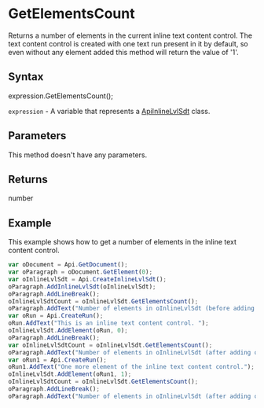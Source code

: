 # GetElementsCount

Returns a number of elements in the current inline text content control. The text content control is created with one text run present in it by default, so even without any element added this method will return the value of '1'.

## Syntax

expression.GetElementsCount();

`expression` - A variable that represents a [ApiInlineLvlSdt](../ApiInlineLvlSdt.md) class.

## Parameters

This method doesn't have any parameters.

## Returns

number

## Example

This example shows how to get a number of elements in the inline text content control.

```javascript
var oDocument = Api.GetDocument();
var oParagraph = oDocument.GetElement(0);
var oInlineLvlSdt = Api.CreateInlineLvlSdt();
oParagraph.AddInlineLvlSdt(oInlineLvlSdt);
oParagraph.AddLineBreak();
oInlineLvlSdtCount = oInlineLvlSdt.GetElementsCount();
oParagraph.AddText("Number of elements in oInlineLvlSdt (before adding anything) = " + oInlineLvlSdtCount);
var oRun = Api.CreateRun();
oRun.AddText("This is an inline text content control. ");
oInlineLvlSdt.AddElement(oRun, 0);
oParagraph.AddLineBreak();
var oInlineLvlSdtCount = oInlineLvlSdt.GetElementsCount();
oParagraph.AddText("Number of elements in oInlineLvlSdt (after adding one element) = " + oInlineLvlSdtCount);
var oRun1 = Api.CreateRun();
oRun1.AddText("One more element of the inline text content control.");
oInlineLvlSdt.AddElement(oRun1, 1);
oInlineLvlSdtCount = oInlineLvlSdt.GetElementsCount();
oParagraph.AddLineBreak();
oParagraph.AddText("Number of elements in oInlineLvlSdt (after adding one more element) = " + oInlineLvlSdtCount);
```
